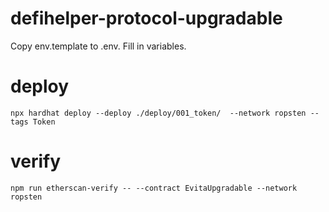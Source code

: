 # defihelper-protocol-upgradable

Copy env.template to .env. Fill in variables.

# deploy 

```
npx hardhat deploy --deploy ./deploy/001_token/  --network ropsten --tags Token
```

# verify

```npm run etherscan-verify -- --contract EvitaUpgradable --network ropsten```
